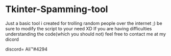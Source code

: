 # Tkinter-Spamming-tool


Just a basic tool i created for trolling random people over the internet ;)
be sure to modify the script to your need XD
If you are having difficulties understanding the code(which you should not) feel free to contact me at my dicord

discord= Ali™#4294
